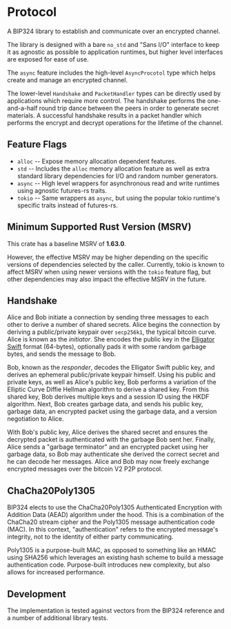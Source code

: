 # Protocol

A BIP324 library to establish and communicate over an encrypted channel.

The library is designed with a bare `no_std` and "Sans I/O" interface to keep it as agnostic as possible to application runtimes, but higher level interfaces are exposed for ease of use.

The `async` feature includes the high-level `AsyncProcotol` type which helps create and manage an encrypted channel. 

The lower-level `Handshake` and `PacketHandler` types can be directly used by applications which require more control. The handshake performs the one-and-a-half round trip dance between the peers in order to generate secret materials. A successful handshake results in a packet handler which performs the encrypt and decrypt operations for the lifetime of the channel.

## Feature Flags

* `alloc` -- Expose memory allocation dependent features.
* `std`   -- Includes the `alloc` memory allocation feature as well as extra standard library dependencies for I/O and random number generators.
* `async` -- High level wrappers for asynchronous read and write runtimes using agnostic futures-rs traits.
* `tokio` -- Same wrappers as `async`, but using the popular tokio runtime's specific traits instead of futures-rs.

## Minimum Supported Rust Version (MSRV)

This crate has a baseline MSRV of **1.63.0**.

However, the effective MSRV may be higher depending on the specific versions of dependencies selected by the caller. Currently, tokio is known to affect MSRV when using newer versions with the `tokio` feature flag, but other dependencies may also impact the effective MSRV in the future.

## Handshake

Alice and Bob initiate a connection by sending three messages to each other to derive a number of shared secrets. Alice begins the connection by deriving a public/private keypair over `secp256k1`, the typical bitcoin curve. Alice is known as the *initiator*. She encodes the public key in the [Elligator Swift](https://eprint.iacr.org/2022/759.pdf) format (64-bytes), optionally pads it with some random garbage bytes, and sends the message to Bob. 

Bob, known as the *responder*, decodes the Elligator Swift public key, and derives an ephemeral public/private keypair himself. Using his public and private keys, as well as Alice's public key, Bob performs a variation of the Elliptic Curve Diffie Hellman algorithm to derive a shared key. From this shared key, Bob derives multiple keys and a session ID using the HKDF algorithm. Next, Bob creates garbage data, and sends his public key, garbage data, an encrypted packet using the garbage data, and a version negotiation to Alice.

With Bob's public key, Alice derives the shared secret and ensures the decrypted packet is authenticated with the garbage Bob sent her. Finally, Alice sends a "garbage terminator" and an encrypted packet using her garbage data, so Bob may authenticate she derived the correct secret and he can decode her messages. Alice and Bob may now freely exchange encrypted messages over the bitcoin V2 P2P protocol.

## ChaCha20Poly1305

BIP324 elects to use the ChaCha20Poly1305 Authenticated Encryption with Addition Data (AEAD) algorithm under the hood. This is a combination of the ChaCha20 stream cipher and the Poly1305 message authentication code (MAC). In this context, "authentication" refers to the encrypted message's integrity, not to the identity of either party communicating.

Poly1305 is a purpose-built MAC, as opposed to something like an HMAC using SHA256 which leverages an existing hash scheme to build a message authentication code. Purpose-built introduces new complexity, but also allows for increased performance.

## Development

The implementation is tested against vectors from the BIP324 reference and a number of additional library tests.

